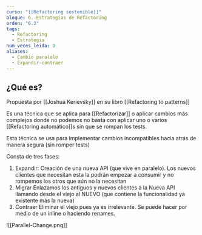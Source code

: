```yaml
---
curso: "[[Refactoring sostenible]]"
bloque: 6. Estrategias de Refactoring
orden: "6.3"
tags:
  - Refactoring
  - Estrategia
num_veces_leida: 0
aliases:
  - Cambio paralelo
  - Expandir-contraer
---
```

## ¿Qué es?

Propuesta por [[Joshua Kerievsky]] en su libro [[Refactoring to patterns]]

Es una técnica que se aplica para  [[Refactorizar]] o aplicar cambios más complejos donde no podemos no basta con aplicar uno o varios [[Refactoring automático]]s sin que se rompan los tests.

Esta técnica se usa para implementar cambios incompatibles hacia atrás de manera segura (sin romper tests)

Consta de tres fases: 
1) Expandir: 
Creación de una nueva API (que vive en paralelo). Los nuevos clientes que necesitan esta la podrán empezar a consumir y no rompemos los otros que aún no la necesitan
1) Migrar 
Enlazamos los antiguos y nuevos clientes a la Nueva API llamando desde el viejo al NUEVO (que contiene la funcionalidad ya existente más la nueva)
1) Contraer
Eliminar el viejo pues ya es irrelevante. Se puede hacer por medio de un inline o haciendo renames.

![[Parallel-Change.png]]
